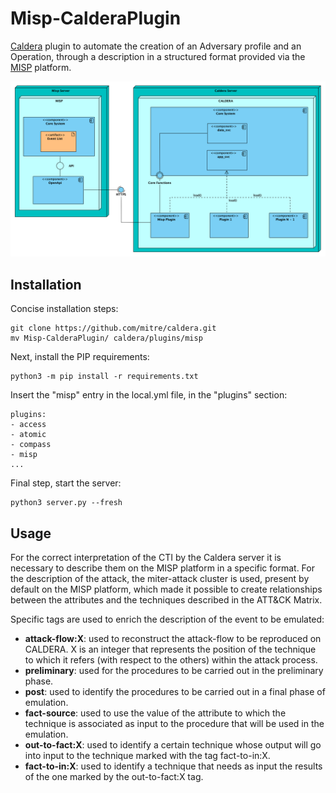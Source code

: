 # Misp-CalderaPlugin
[Caldera](https://duckduckgo.com/?q=caldera+mitre&t=osx&ia=web) plugin to automate the creation of an Adversary profile and an Operation, through a description in a structured format provided via the [MISP](https://www.misp-project.org) platform.

![alt text](https://raw.githubusercontent.com/Aledangelo/Misp-CalderaPlugin/main/img/diagram.png)

## Installation
Concise installation steps:
```
git clone https://github.com/mitre/caldera.git
mv Misp-CalderaPlugin/ caldera/plugins/misp
```
Next, install the PIP requirements:
```
python3 -m pip install -r requirements.txt
```
Insert the "misp" entry in the local.yml file, in the "plugins" section:
```
plugins:
- access
- atomic
- compass
- misp
...
```
Final step, start the server:
```
python3 server.py --fresh
```
## Usage
For the correct interpretation of the CTI by the Caldera server it is necessary to describe them on the MISP platform in a specific format.
For the description of the attack, the miter-attack cluster is used, present by default on the MISP platform, which made it possible to create relationships between the attributes and the techniques described in the ATT&CK Matrix.

Specific tags are used to enrich the description of the event to be emulated:

* **attack-flow:X**: used to reconstruct the attack-flow to be reproduced on CALDERA. X is an integer that represents the position of the technique to which it refers (with respect to the others) within the attack process.
* **preliminary**: used for the procedures to be carried out in the preliminary phase.
* **post**: used to identify the procedures to be carried out in a final phase of emulation.
* **fact-source**: used to use the value of the attribute to which the technique is associated as input to the procedure that will be used in the emulation.
* **out-to-fact:X**: used to identify a certain technique whose output will go into input to the technique marked with the tag fact-to-in:X.
* **fact-to-in:X**: used to identify a technique that needs as input the results of the one marked by the out-to-fact:X tag.